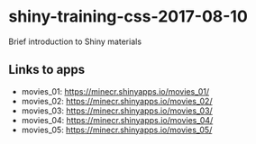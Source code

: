 # shiny-training-css-2017-08-10

Brief introduction to Shiny materials

## Links to apps

- movies_01: https://minecr.shinyapps.io/movies_01/
- movies_02: https://minecr.shinyapps.io/movies_02/
- movies_03: https://minecr.shinyapps.io/movies_03/
- movies_04: https://minecr.shinyapps.io/movies_04/
- movies_05: https://minecr.shinyapps.io/movies_05/
